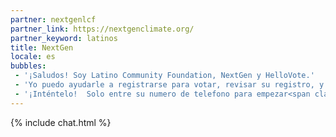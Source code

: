 ```yaml
---
partner: nextgenlcf
partner_link: https://nextgenclimate.org/
partner_keyword: latinos
title: NextGen
locale: es
bubbles:
 - '¡Saludos! Soy Latino Community Foundation, NextGen y HelloVote.'
 - 'Yo puedo ayudarle a registrarse para votar, revisar su registro, y también ayudar a que se registren sus amigos.'
 - '¡Inténtelo!  Solo entre su numero de telefono para empezar<span class="mobileOnly">, o <a href="https://m.me/hellovote">empiece un chat por Facebook Messenger</a></span>.'
---
```

{% include chat.html %}
